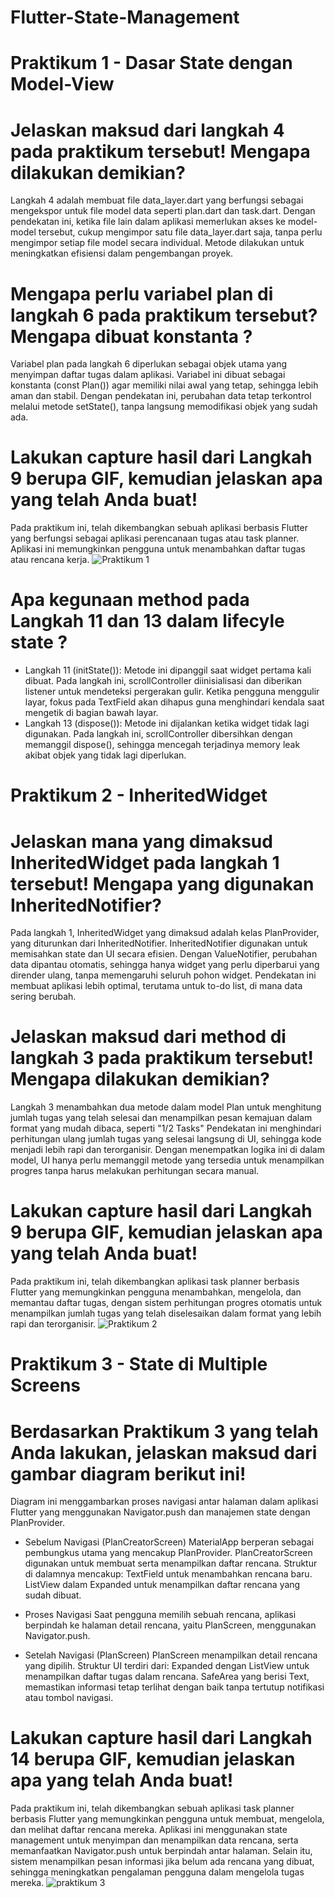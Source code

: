 # Flutter-State-Management

# Praktikum 1 - Dasar State dengan Model-View
# Jelaskan maksud dari langkah 4 pada praktikum tersebut! Mengapa dilakukan demikian?
Langkah 4 adalah membuat file data_layer.dart yang berfungsi sebagai mengekspor untuk file model data seperti plan.dart dan task.dart. Dengan pendekatan ini, ketika file lain dalam aplikasi memerlukan akses ke model-model tersebut, cukup mengimpor satu file data_layer.dart saja, tanpa perlu mengimpor setiap file model secara individual. Metode dilakukan untuk meningkatkan efisiensi dalam pengembangan proyek.

# Mengapa perlu variabel plan di langkah 6 pada praktikum tersebut? Mengapa dibuat konstanta ?
Variabel plan pada langkah 6 diperlukan sebagai objek utama yang menyimpan daftar tugas dalam aplikasi. Variabel ini dibuat sebagai konstanta (const Plan()) agar memiliki nilai awal yang tetap, sehingga lebih aman dan stabil. Dengan pendekatan ini, perubahan data tetap terkontrol melalui metode setState(), tanpa langsung memodifikasi objek yang sudah ada.

# Lakukan capture hasil dari Langkah 9 berupa GIF, kemudian jelaskan apa yang telah Anda buat!
Pada praktikum ini, telah dikembangkan sebuah aplikasi berbasis Flutter yang berfungsi sebagai aplikasi perencanaan tugas atau task planner. Aplikasi ini memungkinkan pengguna untuk menambahkan daftar tugas atau rencana kerja.
![Praktikum 1](https://github.com/user-attachments/assets/6afb9643-de0b-4234-8eb5-5ebe4457b340)

# Apa kegunaan method pada Langkah 11 dan 13 dalam lifecyle state ?
- Langkah 11 (initState()):
Metode ini dipanggil saat widget pertama kali dibuat. Pada langkah ini, scrollController diinisialisasi dan diberikan listener untuk mendeteksi pergerakan gulir. Ketika pengguna menggulir layar, fokus pada TextField akan dihapus guna menghindari kendala saat mengetik di bagian bawah layar.
- Langkah 13 (dispose()):
Metode ini dijalankan ketika widget tidak lagi digunakan. Pada langkah ini, scrollController dibersihkan dengan memanggil dispose(), sehingga mencegah terjadinya memory leak akibat objek yang tidak lagi diperlukan.


# Praktikum 2 - InheritedWidget
# Jelaskan mana yang dimaksud InheritedWidget pada langkah 1 tersebut! Mengapa yang digunakan InheritedNotifier?
Pada langkah 1, InheritedWidget yang dimaksud adalah kelas PlanProvider, yang diturunkan dari InheritedNotifier. InheritedNotifier digunakan untuk memisahkan state dan UI secara efisien. Dengan ValueNotifier, perubahan data dipantau otomatis, sehingga hanya widget yang perlu diperbarui yang dirender ulang, tanpa memengaruhi seluruh pohon widget. Pendekatan ini membuat aplikasi lebih optimal, terutama untuk to-do list, di mana data sering berubah.

# Jelaskan maksud dari method di langkah 3 pada praktikum tersebut! Mengapa dilakukan demikian?
Langkah 3 menambahkan dua metode dalam model Plan untuk menghitung jumlah tugas yang telah selesai dan menampilkan pesan kemajuan dalam format yang mudah dibaca, seperti "1/2 Tasks"
Pendekatan ini menghindari perhitungan ulang jumlah tugas yang selesai langsung di UI, sehingga kode menjadi lebih rapi dan terorganisir. Dengan menempatkan logika ini di dalam model, UI hanya perlu memanggil metode yang tersedia untuk menampilkan progres tanpa harus melakukan perhitungan secara manual.

# Lakukan capture hasil dari Langkah 9 berupa GIF, kemudian jelaskan apa yang telah Anda buat!
Pada praktikum ini, telah dikembangkan aplikasi task planner berbasis Flutter yang memungkinkan pengguna menambahkan, mengelola, dan memantau daftar tugas, dengan sistem perhitungan progres otomatis untuk menampilkan jumlah tugas yang telah diselesaikan dalam format yang lebih rapi dan terorganisir.
![Praktikum 2](https://github.com/user-attachments/assets/81982ac5-c25b-45b8-b324-40613c0048c8)

# Praktikum 3 - State di Multiple Screens
# Berdasarkan Praktikum 3 yang telah Anda lakukan, jelaskan maksud dari gambar diagram berikut ini!
Diagram ini menggambarkan proses navigasi antar halaman dalam aplikasi Flutter yang menggunakan Navigator.push dan manajemen state dengan PlanProvider.
- Sebelum Navigasi (PlanCreatorScreen)
MaterialApp berperan sebagai pembungkus utama yang mencakup PlanProvider.
PlanCreatorScreen digunakan untuk membuat serta menampilkan daftar rencana.
Struktur di dalamnya mencakup:
TextField untuk menambahkan rencana baru.
ListView dalam Expanded untuk menampilkan daftar rencana yang sudah dibuat.

- Proses Navigasi
Saat pengguna memilih sebuah rencana, aplikasi berpindah ke halaman detail rencana, yaitu PlanScreen, menggunakan Navigator.push.

- Setelah Navigasi (PlanScreen)
PlanScreen menampilkan detail rencana yang dipilih.
Struktur UI terdiri dari:
Expanded dengan ListView untuk menampilkan daftar tugas dalam rencana.
SafeArea yang berisi Text, memastikan informasi tetap terlihat dengan baik tanpa tertutup notifikasi atau tombol navigasi.

# Lakukan capture hasil dari Langkah 14 berupa GIF, kemudian jelaskan apa yang telah Anda buat!
Pada praktikum ini, telah dikembangkan sebuah aplikasi task planner berbasis Flutter yang memungkinkan pengguna untuk membuat, mengelola, dan melihat daftar rencana mereka. Aplikasi ini menggunakan state management untuk menyimpan dan menampilkan data rencana, serta memanfaatkan Navigator.push untuk berpindah antar halaman. Selain itu, sistem menampilkan pesan informasi jika belum ada rencana yang dibuat, sehingga meningkatkan pengalaman pengguna dalam mengelola tugas mereka.
![praktikum 3](https://github.com/user-attachments/assets/f2dfc056-80d5-4ac1-8115-13f72dc3ae47)






